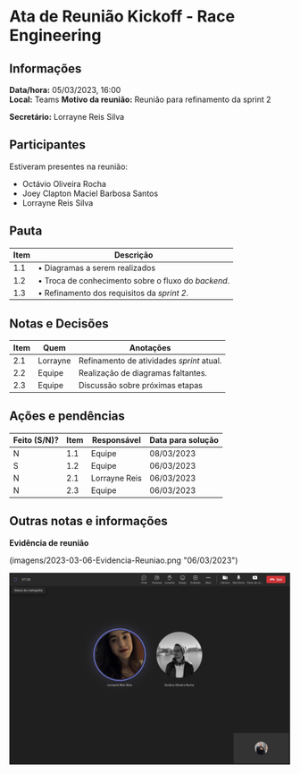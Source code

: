 # Ata de Reunião Kickoff - Race Engineering

## Informações
**Data/hora:** 05/03/2023, 16:00  
**Local:** Teams
**Motivo da reunião:** Reunião para refinamento da sprint 2

**Secretário:** Lorrayne Reis Silva

## Participantes
Estiveram presentes na reunião:
- Octávio Oliveira Rocha
- Joey Clapton Maciel Barbosa Santos
- Lorrayne Reis Silva

## Pauta

Item | Descrição
---- | ----
1.1 | • Diagramas a serem realizados
1.2 | • Troca de conhecimento sobre o fluxo do *backend*. 
1.3 | • Refinamento dos requisitos da *sprint 2*.

## Notas e Decisões
Item | Quem | Anotações |
---- | ---- | ---- |
2.1 | Lorrayne | Refinamento de atividades *sprint* atual. |
2.2 | Equipe| Realização de diagramas faltantes. |
2.3 | Equipe | Discussão sobre próximas etapas |

## Ações e pendências
| Feito (S/N)? | Item | Responsável | Data para solução |
| ---- | ---- | ---- | ---- |
| N | 1.1 | Equipe | 08/03/2023 |
| S | 1.2 | Equipe | 06/03/2023 |
| N | 2.1 | Lorrayne Reis | 06/03/2023 |
| N | 2.3 | Equipe | 06/03/2023 |

## Outras notas e informações

**Evidência de reunião**

(imagens/2023-03-06-Evidencia-Reuniao.png "06/03/2023")


![print-reuniao](https://github.com/ICEI-PUC-Minas-PPLES-TI/plf-es-2023-1-ti5-5104100-race-engineering/blob/main/artefatos/atas/2023-03-06-Evidencia-Reuniao.jpeg)
